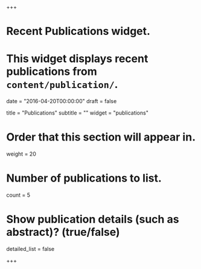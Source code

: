 +++
# Recent Publications widget.
# This widget displays recent publications from `content/publication/`.

date = "2016-04-20T00:00:00"
draft = false

title = "Publications"
subtitle = ""
widget = "publications"

# Order that this section will appear in.
weight = 20

# Number of publications to list.
count = 5

# Show publication details (such as abstract)? (true/false)
detailed_list = false

+++

